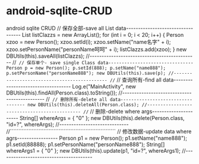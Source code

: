 # android-sqlite-CRUD
android sqlite CRUD 
// 保存全部-save all  List data----------------------------------
		List<Person> listClazzs = new ArrayList<Person>();
		for (int i = 0; i < 20; i++) {
			Person xzoo = new Person();
			xzoo.setId(i);
			xzoo.setName("name名字" + i);
			xzoo.setPersonName("personName呵呵" + i);
			listClazzs.add(xzoo);
		}
		new DBUtils(this).saveAll(listClazzs);
		//---------------------------------------------
		//```````````````````````````````````````````````````````````````
		// 保存单个- save single Class data--------------------------------
		Person p = new Person();
		p.setId(888);
		p.setName("name888");
		p.setPersonName("personName888");
		new DBUtils(this).save(p);
		//---------------------------------------------
		//```````````````````````````````````````````````````````````````
		// 查询所有-find all data-----------------------------------
		Log.e("MainActivity", new DBUtils(this).findAll(Person.class).toString());
		//---------------------------------------------
		//```````````````````````````````````````````````````````````````
		// 删除所有-delete all data----------------------------------
		new DBUtils(this).deleteAll(Person.class);
		//---------------------------------------------
		//```````````````````````````````````````````````````````````````
		// 删除-delete where args----------------------
		String[] whereArgs = { "0" };
		new DBUtils(this).delete(Person.class, "id=?", whereArgs);
		//-----------------------------
		//```````````````````````````````````````````````````````````````
		// 修改数据-update data where agrs-----------------
		Person p1 = new Person();
		p1.setName("name888");
		p1.setId(88888);
		p1.setPersonName("personName888");
		String[] whereArgs1 = { "0" };
		new DBUtils(this).update(p1, "id=?", whereArgs1);
		//---------------------------------------
